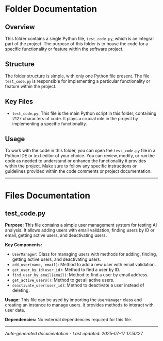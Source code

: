 # Folder Documentation

## Overview
This folder contains a single Python file, `test_code.py`, which is an integral part of the project. The purpose of this folder is to house the code for a specific functionality or feature within the software project.

## Structure
The folder structure is simple, with only one Python file present. The file `test_code.py` is responsible for implementing a particular functionality or feature within the project.

## Key Files
- `test_code.py`: This file is the main Python script in this folder, containing 2127 characters of code. It plays a crucial role in the project by implementing a specific functionality.

## Usage
To work with the code in this folder, you can open the `test_code.py` file in a Python IDE or text editor of your choice. You can review, modify, or run the code as needed to understand or enhance the functionality it provides within the project. Make sure to follow any specific instructions or guidelines provided within the code comments or project documentation.

---

# Files Documentation

## test_code.py

**Purpose:** This file contains a simple user management system for testing AI analysis. It allows adding users with email validation, finding users by ID or email, getting active users, and deactivating users.

**Key Components:**
- `UserManager`: Class for managing users with methods for adding, finding, getting active users, and deactivating users.
- `add_user(name, email)`: Method to add a new user with email validation.
- `get_user_by_id(user_id)`: Method to find a user by ID.
- `find_user_by_email(email)`: Method to find a user by email address.
- `get_active_users()`: Method to get all active users.
- `deactivate_user(user_id)`: Method to deactivate a user instead of deleting.

**Usage:** This file can be used by importing the `UserManager` class and creating an instance to manage users. It provides methods to interact with user data.

**Dependencies:** No external dependencies required for this file.

---
*Auto-generated documentation - Last updated: 2025-07-17 17:50:27*
